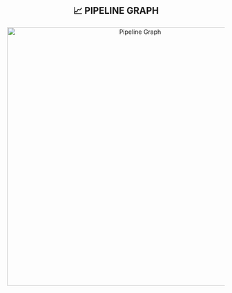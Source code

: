 <div align="center">
  <h2>📈 PIPELINE GRAPH</h2>
  <img src="images/pipeline.png" width="600" alt="Pipeline Graph"/>
</div>
